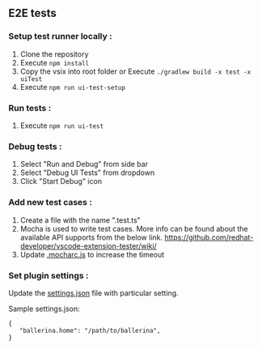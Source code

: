## E2E tests

### Setup test runner locally :

 1. Clone the repository
 2. Execute `npm install`
 3. Copy the vsix into root folder or Execute `./gradlew build -x test -x uiTest`
 4. Execute `npm run ui-test-setup`

### Run tests :

 1. Execute `npm run ui-test`

### Debug tests :

 1. Select "Run and Debug" from side bar
 2. Select "Debug UI Tests" from dropdown
 3. Click "Start Debug" icon

### Add new test cases : 

 1. Create a file with the name "<testcaseName>.test.ts"
 2. Mocha is used to write test cases. More info can be found about the available API supports from the below link. https://github.com/redhat-developer/vscode-extension-tester/wiki/
 3. Update [.mocharc.js](.mocharc.js) to increase the timeout

### Set plugin settings :
 Update the [settings.json](settings.json) file with particular setting.
 
 Sample settings.json: 
 ```
{
    "ballerina.home": "/path/to/ballerina",
}
```
